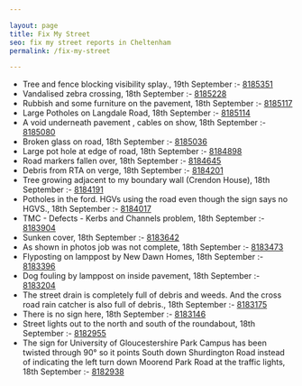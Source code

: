 ```yaml
---

layout: page
title: Fix My Street
seo: fix my street reports in Cheltenham
permalink: /fix-my-street

---
```


<!-- fix_marker starts -->

- Tree and fence blocking visibility splay., 19th September :- [8185351](https://www.fixmystreet.com/report/8185351)
- Vandalised zebra crossing, 18th September :- [8185228](https://www.fixmystreet.com/report/8185228)
- Rubbish and some furniture on the pavement, 18th September :- [8185117](https://www.fixmystreet.com/report/8185117)
- Large Potholes on Langdale Road, 18th September :- [8185114](https://www.fixmystreet.com/report/8185114)
- A void underneath pavement , cables on show, 18th September :- [8185080](https://www.fixmystreet.com/report/8185080)
- Broken glass on road, 18th September :- [8185036](https://www.fixmystreet.com/report/8185036)
- Large pot hole at edge of road, 18th September :- [8184898](https://www.fixmystreet.com/report/8184898)
- Road markers fallen over, 18th September :- [8184645](https://www.fixmystreet.com/report/8184645)
- Debris from RTA on verge, 18th September :- [8184201](https://www.fixmystreet.com/report/8184201)
- Tree growing adjacent to my boundary wall (Crendon House), 18th September :- [8184191](https://www.fixmystreet.com/report/8184191)
- Potholes in the ford. HGVs using the road even though the sign says no HGVS., 18th September :- [8184017](https://www.fixmystreet.com/report/8184017)
- TMC - Defects - Kerbs and Channels problem, 18th September :- [8183904](https://www.fixmystreet.com/report/8183904)
- Sunken cover, 18th September :- [8183642](https://www.fixmystreet.com/report/8183642)
- As shown in photos job was not complete, 18th September :- [8183473](https://www.fixmystreet.com/report/8183473)
- Flyposting on lamppost by New Dawn Homes, 18th September :- [8183396](https://www.fixmystreet.com/report/8183396)
- Dog fouling by lamppost on inside pavement, 18th September :- [8183204](https://www.fixmystreet.com/report/8183204)
- The street drain is completely full of debris and weeds. And the cross road rain catcher is also full of debris., 18th September :- [8183175](https://www.fixmystreet.com/report/8183175)
- There is no sign here, 18th September :- [8183146](https://www.fixmystreet.com/report/8183146)
- Street lights out to the north and south of the roundabout, 18th September :- [8182955](https://www.fixmystreet.com/report/8182955)
- The sign for University of Gloucestershire Park Campus has been twisted through 90° so it points South down Shurdington Road instead of indicating the left turn down Moorend Park Road at the traffic lights, 18th September :- [8182938](https://www.fixmystreet.com/report/8182938)

<!-- fix_marker ends -->